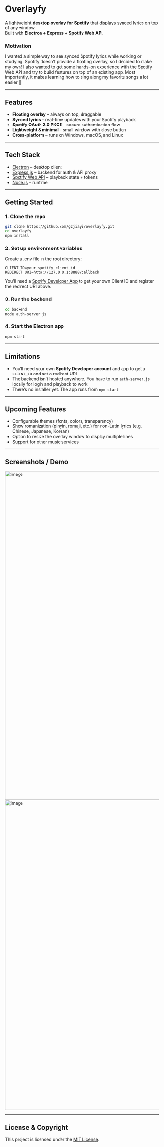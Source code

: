 # Overlayfy

A lightweight **desktop overlay for Spotify** that displays synced lyrics on top of any window.  
Built with **Electron + Express + Spotify Web API**.

### Motivation
I wanted a simple way to see synced Spotify lyrics while working or studying. Spotify doesn’t provide a floating overlay, so I decided to make my own!
I also wanted to get some hands-on experience with the Spotify Web API and try to build features on top of an existing app. 
Most importantly, it makes learning how to sing along my favorite songs a lot easier 🙂

---

## Features
- **Floating overlay** – always on top, draggable
- **Synced lyrics** – real-time updates with your Spotify playback
- **Spotify OAuth 2.0 PKCE** – secure authentication flow
- **Lightweight & minimal** – small window with close button
- **Cross-platform** – runs on Windows, macOS, and Linux

---

## Tech Stack
- [Electron](https://www.electronjs.org/) – desktop client  
- [Express.js](https://expressjs.com/) – backend for auth & API proxy  
- [Spotify Web API](https://developer.spotify.com/documentation/web-api/) – playback state + tokens  
- [Node.js](https://nodejs.org/) – runtime  

---

## Getting Started

### 1. Clone the repo
```bash
git clone https://github.com/gzjiayi/overlayfy.git
cd overlayfy
npm install
```
### 2. Set up environment variables
Create a .env file in the root directory:
```env
CLIENT_ID=your_spotify_client_id
REDIRECT_URI=http://127.0.0.1:8888/callback
```
You’ll need a [Spotify Developer App](https://developer.spotify.com/dashboard/)
 to get your own Client ID and register the redirect URI above.
### 3. Run the backend
```bash
cd backend
node auth-server.js
```
### 4. Start the Electron app
```bash
npm start
```
---
## Limitations
- You’ll need your own **Spotify Developer account** and app to get a `CLIENT_ID` and set a redirect URI
- The backend isn’t hosted anywhere. You have to run `auth-server.js` locally for login and playback to work
- There’s no installer yet. The app runs from `npm start`

---


## Upcoming Features
- Configurable themes (fonts, colors, transparency)
- Show romanization (pinyin, romaji, etc.) for non-Latin lyrics (e.g. Chinese, Japanese, Korean)
- Option to resize the overlay window to display multiple lines
- Support for other music services

--- 

## Screenshots / Demo
<img width="1851" height="1074" alt="image" src="https://github.com/user-attachments/assets/76f1de9d-2931-4652-a932-6575687f4303" />
<img width="1905" height="1012" alt="image" src="https://github.com/user-attachments/assets/a836949d-bce4-45c9-9051-6a4a924edae5" />

---

## License & Copyright
This project is licensed under the [MIT License](./LICENSE). 


